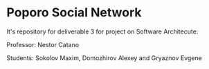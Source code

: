 # Poporo Social Network
It's repository for deliverable 3 for project on Software Architecute.

Professor: Nestor Catano

Students: Sokolov Maxim, Domozhirov Alexey and Gryaznov Evgene

